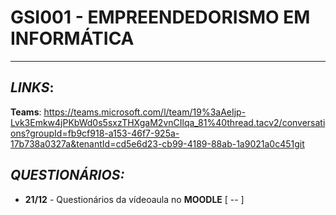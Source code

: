 # GSI001 - EMPREENDEDORISMO EM INFORMÁTICA
---
## ***LINKS***:
  **Teams**: https://teams.microsoft.com/l/team/19%3aAeIjp-Lvk3Emkw4jPKbWd0s5sxzTHXgaM2vnCIlqa_81%40thread.tacv2/conversations?groupId=fb9cf918-a153-46f7-925a-17b738a0327a&tenantId=cd5e6d23-cb99-4189-88ab-1a9021a0c451git


## ***QUESTIONÁRIOS:***

  - **21/12** - Questionários da vídeoaula no **MOODLE** [ -- ]